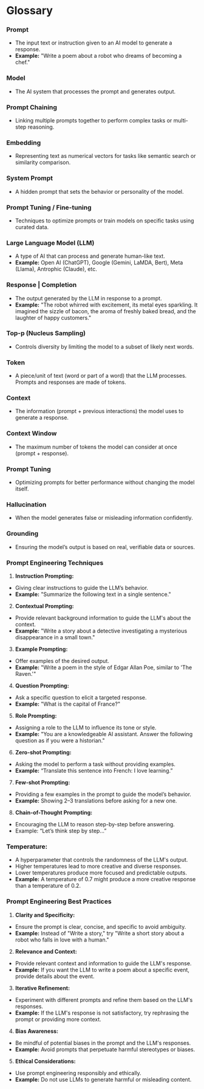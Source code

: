 # Glossary

### Prompt 
- The input text or instruction given to an AI model to generate a response.
- **Example:** "Write a poem about a robot who dreams of becoming a chef."

### Model
- The AI system that processes the prompt and generates output.

### Prompt Chaining
- Linking multiple prompts together to perform complex tasks or multi-step reasoning.

### Embedding
- Representing text as numerical vectors for tasks like semantic search or similarity comparison.

### System Prompt
- A hidden prompt that sets the behavior or personality of the model.

### Prompt Tuning / Fine-tuning
- Techniques to optimize prompts or train models on specific tasks using curated data.

### Large Language Model (LLM)
- A type of AI that can process and generate human-like text.
- **Example:** Open AI (ChatGPT), Google (Gemini, LaMDA, Bert), Meta (Llama), Antrophic (Claude), etc.

### Response | Completion
- The output generated by the LLM in response to a prompt.
- **Example:** "The robot whirred with excitement, its metal eyes sparkling. It imagined the sizzle of bacon, the aroma of freshly baked bread, and the laughter of happy customers."

### Top-p (Nucleus Sampling)
- Controls diversity by limiting the model to a subset of likely next words.

### Token
- A piece/unit of text (word or part of a word) that the LLM processes. Prompts and responses are made of tokens.

### Context
- The information (prompt + previous interactions) the model uses to generate a response.

### Context Window
- The maximum number of tokens the model can consider at once (prompt + response).

### Prompt Tuning
- Optimizing prompts for better performance without changing the model itself.

### Hallucination
- When the model generates false or misleading information confidently.

### Grounding
- Ensuring the model’s output is based on real, verifiable data or sources.

### Prompt Engineering Techniques

1. **Instruction Prompting:** 
- Giving clear instructions to guide the LLM’s behavior.
- **Example:** "Summarize the following text in a single sentence."

2. **Contextual Prompting:** 
- Provide relevant background information to guide the LLM's about the context.
- **Example:** "Write a story about a detective investigating a mysterious disappearance in a small town."

3. **Example Prompting:** 
- Offer examples of the desired output.
- **Example:** "Write a poem in the style of Edgar Allan Poe, similar to 'The Raven.'"

4. **Question Prompting:** 
- Ask a specific question to elicit a targeted response.
- **Example:** "What is the capital of France?"

5. **Role Prompting:** 
- Assigning a role to the LLM to influence its tone or style.
- **Example:** "You are a knowledgeable AI assistant. Answer the following question as if you were a historian."

6. **Zero-shot Prompting:**
- Asking the model to perform a task without providing examples.
- **Example:** “Translate this sentence into French: I love learning.”

7. **Few-shot Prompting:**
- Providing a few examples in the prompt to guide the model’s behavior.
- **Example:** Showing 2–3 translations before asking for a new one.

8. **Chain-of-Thought Prompting:**
- Encouraging the LLM to reason step-by-step before answering.
- Example: “Let’s think step by step...”


### **Temperature:** 
- A hyperparameter that controls the randomness of the LLM's output.
- Higher temperatures lead to more creative and diverse responses.
- Lower temperatures produce more focused and predictable outputs.
- **Example:** A temperature of 0.7 might produce a more creative response than a temperature of 0.2.

### Prompt Engineering Best Practices

1. **Clarity and Specificity:** 
- Ensure the prompt is clear, concise, and specific to avoid ambiguity.
- **Example:** Instead of "Write a story," try "Write a short story about a robot who falls in love with a human."

2. **Relevance and Context:** 
- Provide relevant context and information to guide the LLM's response.
- **Example:** If you want the LLM to write a poem about a specific event, provide details about the event.

3. **Iterative Refinement:** 
- Experiment with different prompts and refine them based on the LLM's responses.
- **Example:** If the LLM's response is not satisfactory, try rephrasing the prompt or providing more context.

4. **Bias Awareness:** 
- Be mindful of potential biases in the prompt and the LLM's responses.
- **Example:** Avoid prompts that perpetuate harmful stereotypes or biases.

5. **Ethical Considerations:** 
- Use prompt engineering responsibly and ethically.
- **Example:** Do not use LLMs to generate harmful or misleading content.          
